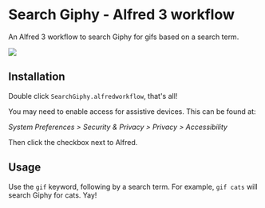 # Search Giphy - Alfred 3 workflow

An Alfred 3 workflow to search Giphy for gifs based on a search term.

![](https://github.com/mathewcropper/alfred/blob/master/Search-Giphy/Images/SearchGiphy.png)

## Installation

Double click `SearchGiphy.alfredworkflow`, that's all!

You may need to enable access for assistive devices. This can be found at:

*System Preferences > Security & Privacy > Privacy > Accessibility*

Then click the checkbox next to Alfred.

## Usage

Use the `gif` keyword, following by a search term. For example, `gif cats` will search Giphy for cats. Yay!